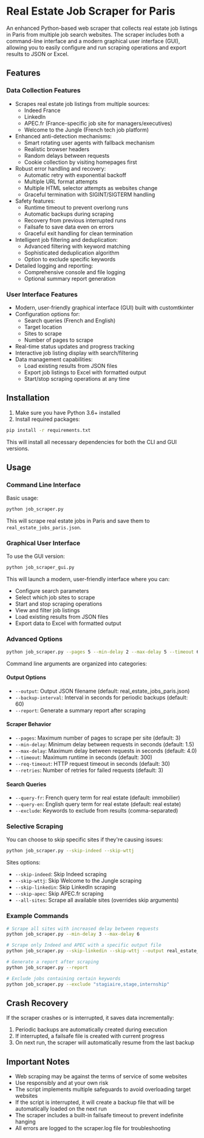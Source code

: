 # Real Estate Job Scraper for Paris

An enhanced Python-based web scraper that collects real estate job listings in Paris from multiple job search websites. The scraper includes both a command-line interface and a modern graphical user interface (GUI), allowing you to easily configure and run scraping operations and export results to JSON or Excel.

## Features

### Data Collection Features
- Scrapes real estate job listings from multiple sources:
  - Indeed France
  - LinkedIn
  - APEC.fr (France-specific job site for managers/executives)
  - Welcome to the Jungle (French tech job platform)
- Enhanced anti-detection mechanisms:
  - Smart rotating user agents with fallback mechanism
  - Realistic browser headers
  - Random delays between requests
  - Cookie collection by visiting homepages first
- Robust error handling and recovery:
  - Automatic retry with exponential backoff
  - Multiple URL format attempts
  - Multiple HTML selector attempts as websites change
  - Graceful termination with SIGINT/SIGTERM handling
- Safety features:
  - Runtime timeout to prevent overlong runs
  - Automatic backups during scraping
  - Recovery from previous interrupted runs
  - Failsafe to save data even on errors
  - Graceful exit handling for clean termination
- Intelligent job filtering and deduplication:
  - Advanced filtering with keyword matching
  - Sophisticated deduplication algorithm
  - Option to exclude specific keywords
- Detailed logging and reporting:
  - Comprehensive console and file logging
  - Optional summary report generation

### User Interface Features
- Modern, user-friendly graphical interface (GUI) built with customtkinter
- Configuration options for:
  - Search queries (French and English)
  - Target location
  - Sites to scrape
  - Number of pages to scrape
- Real-time status updates and progress tracking
- Interactive job listing display with search/filtering
- Data management capabilities:
  - Load existing results from JSON files
  - Export job listings to Excel with formatted output
  - Start/stop scraping operations at any time

## Installation

1. Make sure you have Python 3.6+ installed
2. Install required packages:

```bash
pip install -r requirements.txt
```

This will install all necessary dependencies for both the CLI and GUI versions.

## Usage

### Command Line Interface

Basic usage:

```bash
python job_scraper.py
```

This will scrape real estate jobs in Paris and save them to `real_estate_jobs_paris.json`.

### Graphical User Interface

To use the GUI version:

```bash
python job_scraper_gui.py
```

This will launch a modern, user-friendly interface where you can:
- Configure search parameters
- Select which job sites to scrape
- Start and stop scraping operations
- View and filter job listings
- Load existing results from JSON files
- Export data to Excel with formatted output

### Advanced Options

```bash
python job_scraper.py --pages 5 --min-delay 2 --max-delay 5 --timeout 600 --output my_jobs.json --report
```

Command line arguments are organized into categories:

#### Output Options

- `--output`: Output JSON filename (default: real_estate_jobs_paris.json)
- `--backup-interval`: Interval in seconds for periodic backups (default: 60)
- `--report`: Generate a summary report after scraping

#### Scraper Behavior

- `--pages`: Maximum number of pages to scrape per site (default: 3)
- `--min-delay`: Minimum delay between requests in seconds (default: 1.5)
- `--max-delay`: Maximum delay between requests in seconds (default: 4.0)
- `--timeout`: Maximum runtime in seconds (default: 300)
- `--req-timeout`: HTTP request timeout in seconds (default: 30)
- `--retries`: Number of retries for failed requests (default: 3)

#### Search Queries

- `--query-fr`: French query term for real estate (default: immobilier)
- `--query-en`: English query term for real estate (default: real estate)
- `--exclude`: Keywords to exclude from results (comma-separated)

### Selective Scraping

You can choose to skip specific sites if they're causing issues:

```bash
python job_scraper.py --skip-indeed --skip-wttj
```

Sites options:
- `--skip-indeed`: Skip Indeed scraping
- `--skip-wttj`: Skip Welcome to the Jungle scraping
- `--skip-linkedin`: Skip LinkedIn scraping
- `--skip-apec`: Skip APEC.fr scraping
- `--all-sites`: Scrape all available sites (overrides skip arguments)

### Example Commands

```bash
# Scrape all sites with increased delay between requests
python job_scraper.py --min-delay 3 --max-delay 6

# Scrape only Indeed and APEC with a specific output file
python job_scraper.py --skip-linkedin --skip-wttj --output real_estate_jobs_custom.json

# Generate a report after scraping
python job_scraper.py --report

# Exclude jobs containing certain keywords
python job_scraper.py --exclude "stagiaire,stage,internship"
```

## Crash Recovery

If the scraper crashes or is interrupted, it saves data incrementally:

1. Periodic backups are automatically created during execution
2. If interrupted, a failsafe file is created with current progress
3. On next run, the scraper will automatically resume from the last backup

## Important Notes

- Web scraping may be against the terms of service of some websites
- Use responsibly and at your own risk
- The script implements multiple safeguards to avoid overloading target websites
- If the script is interrupted, it will create a backup file that will be automatically loaded on the next run
- The scraper includes a built-in failsafe timeout to prevent indefinite hanging
- All errors are logged to the scraper.log file for troubleshooting
